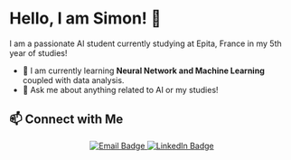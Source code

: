 # Hello, I am Simon! 👋

I am a passionate AI student currently studying at Epita, France in my 5th year of studies!

- 🌱 I am currently learning **Neural Network and Machine Learning** coupled with data analysis.
- 💬 Ask me about anything related to AI or my studies!

## 📫 Connect with Me

<div align="center">
  <a href="mailto:sim.thuaud@gmail.com">
    <img src="https://img.shields.io/badge/Email-red?style=for-the-badge&logo=gmail&logoColor=white" alt="Email Badge"/>
  </a>
  <a href="https://www.linkedin.com/in/simon-thuaud-a72945239/">
    <img src="https://img.shields.io/badge/LinkedIn-blue?style=for-the-badge&logo=linkedin&logoColor=white" alt="LinkedIn Badge"/>
  </a>
</div>
